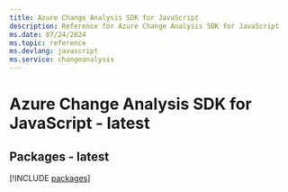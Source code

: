 ```yaml
---
title: Azure Change Analysis SDK for JavaScript
description: Reference for Azure Change Analysis SDK for JavaScript
ms.date: 07/24/2024
ms.topic: reference
ms.devlang: javascript
ms.service: changeanalysis
---
```

# Azure Change Analysis SDK for JavaScript - latest
## Packages - latest
[!INCLUDE [packages](change-analysis-index.md)]